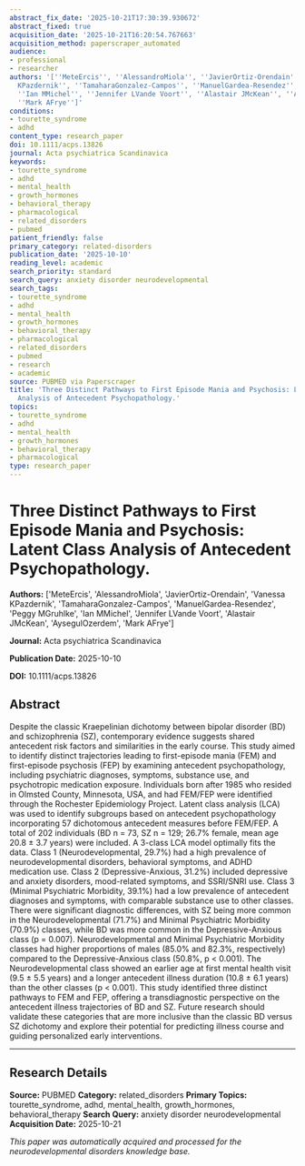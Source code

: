 ```yaml
---
abstract_fix_date: '2025-10-21T17:30:39.930672'
abstract_fixed: true
acquisition_date: '2025-10-21T16:20:54.767663'
acquisition_method: paperscraper_automated
audience:
- professional
- researcher
authors: '[''MeteErcis'', ''AlessandroMiola'', ''JavierOrtiz-Orendain'', ''Vanessa
  KPazdernik'', ''TamaharaGonzalez-Campos'', ''ManuelGardea-Resendez'', ''Peggy MGruhlke'',
  ''Ian MMichel'', ''Jennifer LVande Voort'', ''Alastair JMcKean'', ''AysegulOzerdem'',
  ''Mark AFrye'']'
conditions:
- tourette_syndrome
- adhd
content_type: research_paper
doi: 10.1111/acps.13826
journal: Acta psychiatrica Scandinavica
keywords:
- tourette_syndrome
- adhd
- mental_health
- growth_hormones
- behavioral_therapy
- pharmacological
- related_disorders
- pubmed
patient_friendly: false
primary_category: related-disorders
publication_date: '2025-10-10'
reading_level: academic
search_priority: standard
search_query: anxiety disorder neurodevelopmental
search_tags:
- tourette_syndrome
- adhd
- mental_health
- growth_hormones
- behavioral_therapy
- pharmacological
- related_disorders
- pubmed
- research
- academic
source: PUBMED via Paperscraper
title: 'Three Distinct Pathways to First Episode Mania and Psychosis: Latent Class
  Analysis of Antecedent Psychopathology.'
topics:
- tourette_syndrome
- adhd
- mental_health
- growth_hormones
- behavioral_therapy
- pharmacological
type: research_paper
---
```


# Three Distinct Pathways to First Episode Mania and Psychosis: Latent Class Analysis of Antecedent Psychopathology.

**Authors:** ['MeteErcis', 'AlessandroMiola', 'JavierOrtiz-Orendain', 'Vanessa KPazdernik', 'TamaharaGonzalez-Campos', 'ManuelGardea-Resendez', 'Peggy MGruhlke', 'Ian MMichel', 'Jennifer LVande Voort', 'Alastair JMcKean', 'AysegulOzerdem', 'Mark AFrye']

**Journal:** Acta psychiatrica Scandinavica

**Publication Date:** 2025-10-10

**DOI:** 10.1111/acps.13826

## Abstract

Despite the classic Kraepelinian dichotomy between bipolar disorder (BD) and schizophrenia (SZ), contemporary evidence suggests shared antecedent risk factors and similarities in the early course. This study aimed to identify distinct trajectories leading to first-episode mania (FEM) and first-episode psychosis (FEP) by examining antecedent psychopathology, including psychiatric diagnoses, symptoms, substance use, and psychotropic medication exposure. Individuals born after 1985 who resided in Olmsted County, Minnesota, USA, and had FEM/FEP were identified through the Rochester Epidemiology Project. Latent class analysis (LCA) was used to identify subgroups based on antecedent psychopathology incorporating 57 dichotomous antecedent measures before FEM/FEP. A total of 202 individuals (BD n = 73, SZ n = 129; 26.7% female, mean age 20.8 ± 3.7 years) were included. A 3-class LCA model optimally fits the data. Class 1 (Neurodevelopmental, 29.7%) had a high prevalence of neurodevelopmental disorders, behavioral symptoms, and ADHD medication use. Class 2 (Depressive-Anxious, 31.2%) included depressive and anxiety disorders, mood-related symptoms, and SSRI/SNRI use. Class 3 (Minimal Psychiatric Morbidity, 39.1%) had a low prevalence of antecedent diagnoses and symptoms, with comparable substance use to other classes. There were significant diagnostic differences, with SZ being more common in the Neurodevelopmental (71.7%) and Minimal Psychiatric Morbidity (70.9%) classes, while BD was more common in the Depressive-Anxious class (p = 0.007). Neurodevelopmental and Minimal Psychiatric Morbidity classes had higher proportions of males (85.0% and 82.3%, respectively) compared to the Depressive-Anxious class (50.8%, p < 0.001). The Neurodevelopmental class showed an earlier age at first mental health visit (9.5 ± 5.5 years) and a longer antecedent illness duration (10.8 ± 6.1 years) than the other classes (p < 0.001). This study identified three distinct pathways to FEM and FEP, offering a transdiagnostic perspective on the antecedent illness trajectories of BD and SZ. Future research should validate these categories that are more inclusive than the classic BD versus SZ dichotomy and explore their potential for predicting illness course and guiding personalized early interventions.

---

## Research Details

**Source:** PUBMED
**Category:** related_disorders
**Primary Topics:** tourette_syndrome, adhd, mental_health, growth_hormones, behavioral_therapy
**Search Query:** anxiety disorder neurodevelopmental
**Acquisition Date:** 2025-10-21

*This paper was automatically acquired and processed for the neurodevelopmental disorders knowledge base.*
